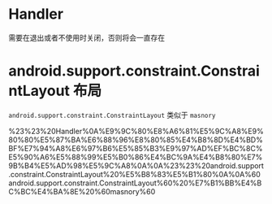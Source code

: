 # Handler

需要在退出或者不使用时关闭，否则将会一直存在

# android.support.constraint.ConstraintLayout 布局

`android.support.constraint.ConstraintLayout` 类似于 `masnory`

%23%23%20Handler%0A%E9%9C%80%E8%A6%81%E5%9C%A8%E9%80%80%E5%87%BA%E6%88%96%E8%80%85%E4%B8%8D%E4%BD%BF%E7%94%A8%E6%97%B6%E5%85%B3%E9%97%AD%EF%BC%8C%E5%90%A6%E5%88%99%E5%B0%86%E4%BC%9A%E4%B8%80%E7%9B%B4%E5%AD%98%E5%9C%A8%0A%0A%23%23%20android.support.constraint.ConstraintLayout%20%E5%B8%83%E5%B1%80%0A%0A%60android.support.constraint.ConstraintLayout%60%20%E7%B1%BB%E4%BC%BC%E4%BA%8E%20%60masnory%60